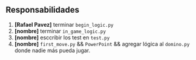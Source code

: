 ## Responsabilidades

1. **[Rafael Pavez]** terminar `begin_logic.py`
2. **[nombre]** terminar `in_game_logic.py`
3. **[nombre]** esccribir los test en `test.py`
4. **[nombre]** `first_move.py` && `PowerPoint` && agregar lógica al `domino.py` donde nadie más pueda jugar.